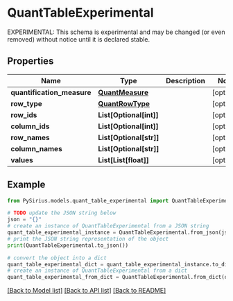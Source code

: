 # QuantTableExperimental

EXPERIMENTAL: This schema is experimental and may be changed (or even removed) without notice until it is declared stable.

## Properties

Name | Type | Description | Notes
------------ | ------------- | ------------- | -------------
**quantification_measure** | [**QuantMeasure**](QuantMeasure.md) |  | [optional] 
**row_type** | [**QuantRowType**](QuantRowType.md) |  | [optional] 
**row_ids** | **List[Optional[int]]** |  | [optional] 
**column_ids** | **List[Optional[int]]** |  | [optional] 
**row_names** | **List[Optional[str]]** |  | [optional] 
**column_names** | **List[Optional[str]]** |  | [optional] 
**values** | **List[List[float]]** |  | [optional] 

## Example

```python
from PySirius.models.quant_table_experimental import QuantTableExperimental

# TODO update the JSON string below
json = "{}"
# create an instance of QuantTableExperimental from a JSON string
quant_table_experimental_instance = QuantTableExperimental.from_json(json)
# print the JSON string representation of the object
print(QuantTableExperimental.to_json())

# convert the object into a dict
quant_table_experimental_dict = quant_table_experimental_instance.to_dict()
# create an instance of QuantTableExperimental from a dict
quant_table_experimental_from_dict = QuantTableExperimental.from_dict(quant_table_experimental_dict)
```
[[Back to Model list]](../README.md#documentation-for-models) [[Back to API list]](../README.md#documentation-for-api-endpoints) [[Back to README]](../README.md)


